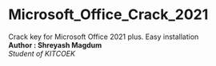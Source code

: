# Microsoft_Office_Crack_2021
Crack key for Microsoft Office 2021 plus. Easy installation
<br>
<b>Author : Shreyash Magdum</b>
<br>
<i>Student of KITCOEK</i>
